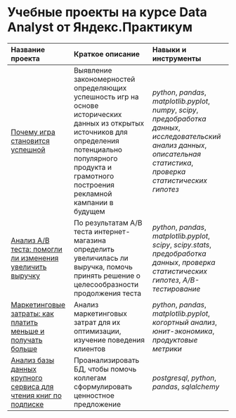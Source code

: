 # Учебные проекты на курсе Data Analyst от Яндекс.Практикум
| Название проекта | Краткое описание | Навыки и инструменты |
| :-------------------- | :-------------------- | :-------------------- |
| [Почему игра становится успешной](games-project) | Выявление закономерностей определяющих успешность игр на основе исторических данных из открытых источников для определения потенциально популярного продукта и грамотного построения рекламной кампании в будущем | *python*, *pandas*, *matplotlib.pyplot*, *numpy*, *scipy*, *предобработка данных*, *исследовательский анализ данных*, *описательная статистика*, *проверка статистических гипотез* |
| [Анализ A/B теста: помогли ли изменения увеличить выручку](abtest-project) | По результатам A/B теста интернет-магазина определить увеличилась ли выручка, помочь принять решение о целесообразности продолжения теста | *python*, *pandas*, *matplotlib.pyplot*, *scipy*, *scipy.stats*, *предобработка данных*, *проверка статистических гипотез*, *A/B-тестирование* |
| [Маркетинговые затраты: как платить меньше и получать больше](marketing_costs-project) | Анализ маркетинговых затрат для их оптимизации, изучение поведения клиентов | *python*, *pandas*, *matplotlib.pyplot*, *когортный анализ*, *юнит-экономика*, *продуктовые метрики* |
| [Анализ базы данных крупного сервиса для чтения книг по подписке](sql-project) | Проанализировать БД, чтобы помочь коллегам сформулировать ценностное предложение | *postgresql*, *python*, *pandas*, *sqlalchemy* | 
